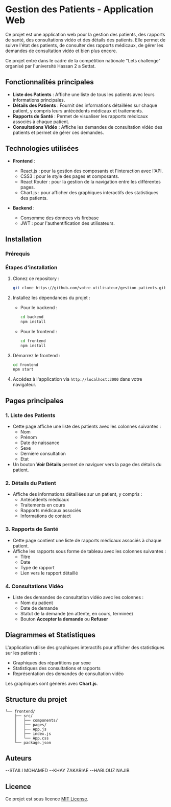 
# Gestion des Patients - Application Web

Ce projet est une application web pour la gestion des patients, des rapports de santé, des consultations vidéo et des détails des patients. Elle permet de suivre l'état des patients, de consulter des rapports médicaux, de gérer les demandes de consultation vidéo et bien plus encore.

Ce projet entre dans le cadre de la compétition nationale "Lets challenge" organisé par l'université Hassan 2 a Settat.

## Fonctionnalités principales
- **Liste des Patients** : Affiche une liste de tous les patients avec leurs informations principales.
- **Détails des Patients** : Fournit des informations détaillées sur chaque patient, y compris leurs antécédents médicaux et traitements.
- **Rapports de Santé** : Permet de visualiser les rapports médicaux associés à chaque patient.
- **Consultations Vidéo** : Affiche les demandes de consultation vidéo des patients et permet de gérer ces demandes.

## Technologies utilisées

- **Frontend** :
  - React.js : pour la gestion des composants et l'interaction avec l'API.
  - CSS3 : pour le style des pages et composants.
  - React Router : pour la gestion de la navigation entre les différentes pages.
  - Chart.js : pour afficher des graphiques interactifs des statistiques des patients.

- **Backend** :
  - Consomme des donnees vis firebase
  - JWT : pour l'authentification des utilisateurs.

## Installation

### Prérequis

### Étapes d'installation

1. Clonez ce repository :
    ```bash
    git clone https://github.com/votre-utilisateur/gestion-patients.git
    ```

2. Installez les dépendances du projet :
    - Pour le backend :
      ```bash
      cd backend
      npm install
      ```
    - Pour le frontend :
      ```bash
      cd frontend
      npm install
      ```


5. Démarrez le frontend :
    ```bash
    cd frontend
    npm start
    ```

6. Accédez à l'application via `http://localhost:3000` dans votre navigateur.

## Pages principales

### 1. **Liste des Patients**
- Cette page affiche une liste des patients avec les colonnes suivantes :
  - Nom
  - Prénom
  - Date de naissance
  - Sexe
  - Dernière consultation
  - Etat
- Un bouton **Voir Détails** permet de naviguer vers la page des détails du patient.

### 2. **Détails du Patient**
- Affiche des informations détaillées sur un patient, y compris :
  - Antécédents médicaux
  - Traitements en cours
  - Rapports médicaux associés
  - Informations de contact

### 3. **Rapports de Santé**
- Cette page contient une liste de rapports médicaux associés à chaque patient.
- Affiche les rapports sous forme de tableau avec les colonnes suivantes :
  - Titre
  - Date
  - Type de rapport
  - Lien vers le rapport détaillé

### 4. **Consultations Vidéo**
- Liste des demandes de consultation vidéo avec les colonnes :
  - Nom du patient
  - Date de demande
  - Statut de la demande (en attente, en cours, terminée)
  - Bouton **Accepter la demande** ou **Refuser**

## Diagrammes et Statistiques

L'application utilise des graphiques interactifs pour afficher des statistiques sur les patients :
- Graphiques des répartitions par sexe
- Statistiques des consultations et rapports
- Représentation des demandes de consultation vidéo

Les graphiques sont générés avec **Chart.js**.

## Structure du projet

```
└── frontend/
    ├── src/
    │   ├── components/
    │   ├── pages/
    │   ├── App.js
    │   ├── index.js
    │   └── App.css
    └── package.json
```

## Auteurs

 --STAILI MOHAMED
 --KHAY ZAKARIAE 
 --HABLOUZ NAJIB


## Licence

Ce projet est sous licence [MIT License](LICENSE).
